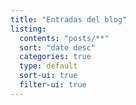 ```yaml
---
title: "Entradas del blog"
listing:
  contents: "posts/**"
  sort: "date desc"
  categories: true
  type: default
  sort-ui: true
  filter-ui: true
---
```


